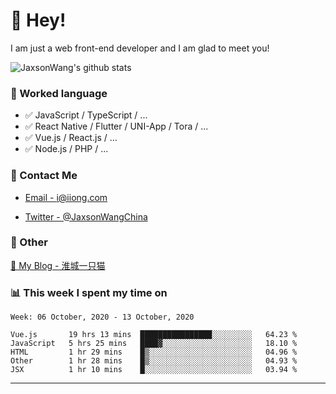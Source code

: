 # 👋 Hey!

I am just a web front-end developer and I am glad to meet you!

![JaxsonWang's github stats](https://github-readme-stats.vercel.app/api?username=JaxsonWang&&show_icons=true&&title_color=1abc9c&&icon_color=1abc9c)


### 📝 Worked language

- ✅ JavaScript / TypeScript / ...
- ✅ React Native / Flutter / UNI-App / Tora / ...
- ✅ Vue.js / React.js / ...
- ✅ Node.js / PHP / ...

### 📮 Contact Me

- [Email - i@iiong.com](mailto:i@iiong.com)

- [Twitter - @JaxsonWangChina](https://twitter.com/JaxsonWangChina)

### 🤪 Other

[📌 My Blog - 淮城一只猫](https://iiong.com)

### 📊 This week I spent my time on

<!--START_SECTION:waka-->
```text
Week: 06 October, 2020 - 13 October, 2020

Vue.js       19 hrs 13 mins  ████████████████░░░░░░░░░   64.23 % 
JavaScript   5 hrs 25 mins   ████▓░░░░░░░░░░░░░░░░░░░░   18.10 % 
HTML         1 hr 29 mins    █▒░░░░░░░░░░░░░░░░░░░░░░░   04.96 % 
Other        1 hr 28 mins    █▒░░░░░░░░░░░░░░░░░░░░░░░   04.93 % 
JSX          1 hr 10 mins    █░░░░░░░░░░░░░░░░░░░░░░░░   03.94 % 
```
<!--END_SECTION:waka-->

---
